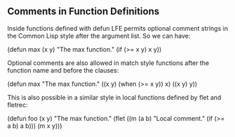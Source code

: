 Comments in Function Definitions
--------------------------------

Inside functions defined with defun LFE permits optional comment
strings in the Common Lisp style after the argument list. So we can
have:

(defun max (x y)
  "The max function."
  (if (>= x y) x y))

Optional comments are also allowed in match style functions after the
function name and before the clauses:

(defun max
  "The max function."
  ((x y) (when (>= x y)) x)
  ((x y) y))

This is also possible in a similar style in local functions defined by
flet and fletrec:

(defun foo (x y)
  "The max function."
  (flet ((m (a b) "Local comment."
            (if (>= a b) a b)))
    (m x y)))

